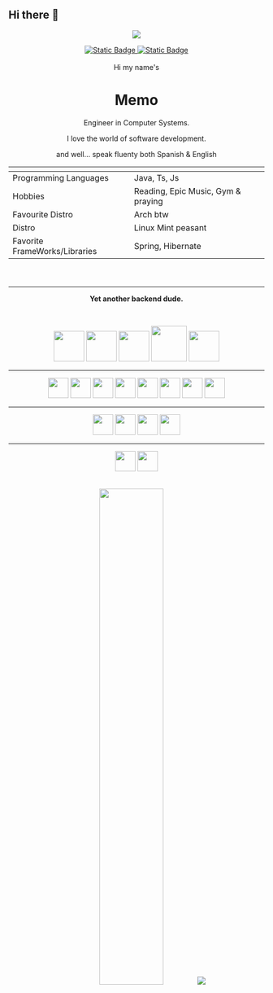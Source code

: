 


## Hi there 👋

<!--
**MemoSainz/MemoSainz** is a ✨ _special_ ✨ repository because its `README.md` (this file) appears on your GitHub profile.

Here are some ideas to get you started:

- 🔭 I’m currently working on ...
- 🌱 I’m currently learning ...
- 👯 I’m looking to collaborate on ...
- 🤔 I’m looking for help with ...
- 💬 Ask me about ...
- 📫 How to reach me: ...
- 😄 Pronouns: ...
- ⚡ Fun fact: ...
-->

<p align="center">

<!-- <img src="https://i.imgur.com/SRKhMEK.png" style="max-height:500px"/> -->
    
    
<img src="https://i.ibb.co/bm51wQQ/Git-Hub-Recovered-6.png" style="max-height:500px"/>
</p>
<div align='center'>
<a target="_blank" href="https://github.com/MemoSainz/Portfolio">
<img alt="Static Badge" src="https://img.shields.io/badge/Portfolio-blue?style=for-the-badge&logo=googlechrome&logoColor=%23f8f8ff&logoSize=auto&label=Memo%27s&labelColor=%23304674&color=%2382C2FF">
</a>
<a target="_blank" href="https://www.youtube.com/@tioalex-px">
<img alt="Static Badge" src="https://img.shields.io/badge/Tech%20Cult-blue?style=for-the-badge&logo=youtube&logoColor=%23f8f8ff&logoSize=30&label=Memo's&labelColor=%23ec8f16&color=%2300a86b">
</a>
<a>
    <!-- Discord:
    <a target="_blank" href="https://discord.gg/---"><img src="https://dcbadge.limes.pink/api/server/---" alt="" /></a> -->
</a>
</div>
<br>
<div align='center'>
    <span>Hi my name's </span> <span><h1>Memo</h1></span>
    <p>Engineer in Computer Systems. </p>
    <p>I love the world of software development.</p>
    <p>and well... speak fluenty both Spanish & English</p>
    <table>
    <thead>
        <tr>
            <th></th>
            <th></th>
        </tr>
    </thead>
    <tbody>
        <tr>
            <td>Programming Languages</td>
            <td>Java, Ts, Js</td>
        </tr>
        <tr>
            <td>Hobbies</td>
            <td>Reading, Epic Music, Gym & praying</td>
        </tr>
        <tr>
            <td>Favourite Distro</td>
            <td>Arch btw</td>
        </tr>
        <tr>
            <td>Distro</td>
            <td>Linux Mint peasant</td>
        </tr>
        <tr>
            <td>Favorite FrameWorks/Libraries</td>
            <td>Spring, Hibernate</td>
        </tr>
    </tbody>
        <thead>
        <tr>
            <th></th>
            <th></th>
        </tr>
    </thead>
</table>

<br>

<hr>
<p> <strong> Yet another backend dude. </strong> </p>

<br>
<p align="center">
<img width="60" src="https://cdn.jsdelivr.net/gh/devicons/devicon@latest/icons/java/java-original.svg" />

<img width="60" src="https://cdn.jsdelivr.net/gh/devicons/devicon@latest/icons/spring/spring-original.svg" />

<img width="60" src="https://cdn.jsdelivr.net/gh/devicons/devicon@latest/icons/hibernate/hibernate-original-wordmark.svg" />
          
<img width="70" src="https://cdn.jsdelivr.net/gh/devicons/devicon@latest/icons/mysql/mysql-original-wordmark.svg" />

<img width="60" src="https://cdn.jsdelivr.net/gh/devicons/devicon@latest/icons/postgresql/postgresql-plain-wordmark.svg" />

<hr>

<img width="40" src="https://cdn.jsdelivr.net/gh/devicons/devicon@latest/icons/maven/maven-original.svg" />
          
<img width="40" src="https://cdn.jsdelivr.net/gh/devicons/devicon@latest/icons/docker/docker-original-wordmark.svg" />
          
<img width="40" src="https://cdn.jsdelivr.net/gh/devicons/devicon@latest/icons/postman/postman-original.svg" />

<!-- <br> -->

<img width="40" src="https://cdn.jsdelivr.net/gh/devicons/devicon@latest/icons/intellij/intellij-original.svg" />
          
<!-- <br> -->

<img width="40" src="https://cdn.jsdelivr.net/gh/devicons/devicon@latest/icons/linux/linux-original.svg" />

<img width="40" src="https://cdn.jsdelivr.net/gh/devicons/devicon@latest/icons/ubuntu/ubuntu-original.svg" />
                    
<img width="40" src="https://cdn.jsdelivr.net/gh/devicons/devicon@latest/icons/windows11/windows11-original.svg" />
          
<img width="40" src="https://cdn.jsdelivr.net/gh/devicons/devicon@latest/icons/git/git-original.svg" />
          
<!-- <img width="40" src="https://cdn.jsdelivr.net/gh/devicons/devicon@latest/icons/bash/bash-original.svg" /> -->

<!-- <img width="40" src="https://cdn.jsdelivr.net/gh/devicons/devicon@latest/icons/powershell/powershell-plain.svg" /> -->

<hr>

<!-- <img width="40" src="https://cdn.jsdelivr.net/gh/devicons/devicon@latest/icons/typescript/typescript-original.svg" /> -->
          
<!-- <img width="40" src="https://cdn.jsdelivr.net/gh/devicons/devicon@latest/icons/javascript/javascript-original.svg" /> -->

<img width="40" src="https://cdn.jsdelivr.net/gh/devicons/devicon@latest/icons/html5/html5-plain-wordmark.svg" />
    
<img width="40" src="https://cdn.jsdelivr.net/gh/devicons/devicon@latest/icons/css3/css3-plain-wordmark.svg" />

<!-- <img width="40" src="https://cdn.jsdelivr.net/gh/devicons/devicon@latest/icons/npm/npm-original-wordmark.svg" /> -->       

<!-- <img width="40" src="https://cdn.jsdelivr.net/gh/devicons/devicon@latest/icons/firebase/firebase-original-wordmark.svg" />  -->

<!-- <img width="40" src="https://cdn.jsdelivr.net/gh/devicons/devicon@latest/icons/railway/railway-original.svg" /> -->

<img width="40" src="https://cdn.jsdelivr.net/gh/devicons/devicon@latest/icons/vscode/vscode-original.svg" />
       
<img width="40" src="https://cdn.jsdelivr.net/gh/devicons/devicon@latest/icons/netlify/netlify-original.svg" />

<hr>

<img width="40" src="https://cdn.jsdelivr.net/gh/devicons/devicon@latest/icons/premierepro/premierepro-original.svg" />
          

<img width="40" src="https://cdn.jsdelivr.net/gh/devicons/devicon@latest/icons/photoshop/photoshop-original.svg" />


          
          
          
  
          

</p>
<br>
          

    
<img height="50%" width="auto" src ="https://github-readme-stats.vercel.app/api/top-langs/?username=memosainz&layout=compact&hide_border=true&theme=darcula&bg_color=00000000&langs_count=6&hide=html">
<img src ="https://github-readme-streak-stats.herokuapp.com?user=memosainz&theme=darcula&hide_border=true&background=FFFFFF00">


</div>


